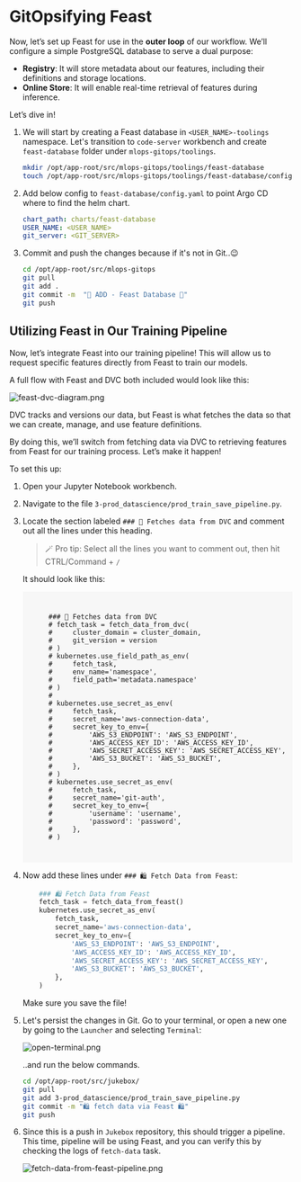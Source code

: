 # GitOpsifying Feast

Now, let’s set up Feast for use in the **outer loop** of our workflow. We’ll configure a simple PostgreSQL database to serve a dual purpose:  

- **Registry**: It will store metadata about our features, including their definitions and storage locations.  
- **Online Store**: It will enable real-time retrieval of features during inference.  

Let’s dive in!  

1. We will start by creating a Feast database in `<USER_NAME>-toolings` namespace. Let's transition to `code-server` workbench and create `feast-database` folder under `mlops-gitops/toolings`.

    ```bash
    mkdir /opt/app-root/src/mlops-gitops/toolings/feast-database
    touch /opt/app-root/src/mlops-gitops/toolings/feast-database/config.yaml
    ```

2. Add below config to `feast-database/config.yaml` to point Argo CD where to find the helm chart.

    ```yaml
    chart_path: charts/feast-database
    USER_NAME: <USER_NAME>
    git_server: <GIT_SERVER>
    ```
3. Commit and push the changes because if it's not in Git..😉
   
    ```bash
    cd /opt/app-root/src/mlops-gitops
    git pull
    git add .
    git commit -m  "🍕 ADD - Feast Database 🍕"
    git push
    ```

## Utilizing Feast in Our Training Pipeline

Now, let’s integrate Feast into our training pipeline! This will allow us to request specific features directly from Feast to train our models.

A full flow with Feast and DVC both included would look like this:

![feast-dvc-diagram.png](./images/feast-dvc-diagram.png)

DVC tracks and versions our data, but Feast is what fetches the data so that we can create, manage, and use feature definitions.

By doing this, we’ll switch from fetching data via DVC to retrieving features from Feast for our training process. Let’s make it happen!  

To set this up:  

1. Open your Jupyter Notebook workbench.
2. Navigate to the file `3-prod_datascience/prod_train_save_pipeline.py`.  
3. Locate the section labeled `### 🍇 Fetches data from DVC` and comment out all the lines under this heading. 
   
   > 🪄 Pro tip: Select all the lines you want to comment out, then hit CTRL/Command + `/`

   It should look like this:

   <!-- ## ADD GIF HERE MAYBE? ## -->
    <div class="highlight" style="background: #f7f7f7; overflow-x: auto; padding: 10px;">
    <pre><code class="language-python">
        ### 🍇 Fetches data from DVC
        # fetch_task = fetch_data_from_dvc(
        #     cluster_domain = cluster_domain,
        #     git_version = version
        # )
        # kubernetes.use_field_path_as_env(
        #     fetch_task,
        #     env_name='namespace',
        #     field_path='metadata.namespace'
        # )
        #
        # kubernetes.use_secret_as_env(
        #     fetch_task,
        #     secret_name='aws-connection-data',
        #     secret_key_to_env={
        #         'AWS_S3_ENDPOINT': 'AWS_S3_ENDPOINT',
        #         'AWS_ACCESS_KEY_ID': 'AWS_ACCESS_KEY_ID',
        #         'AWS_SECRET_ACCESS_KEY': 'AWS_SECRET_ACCESS_KEY',
        #         'AWS_S3_BUCKET': 'AWS_S3_BUCKET',
        #     },
        # )
        # kubernetes.use_secret_as_env(
        #     fetch_task,
        #     secret_name='git-auth',
        #     secret_key_to_env={
        #         'username': 'username',
        #         'password': 'password',
        #     },
        # )
    </code></pre></div>
    
4. Now add these lines under `### 🛍️ Fetch Data from Feast`:
   
    ```python
        ### 🛍️ Fetch Data from Feast
        fetch_task = fetch_data_from_feast()
        kubernetes.use_secret_as_env(
            fetch_task,
            secret_name='aws-connection-data',
            secret_key_to_env={
                'AWS_S3_ENDPOINT': 'AWS_S3_ENDPOINT',
                'AWS_ACCESS_KEY_ID': 'AWS_ACCESS_KEY_ID',
                'AWS_SECRET_ACCESS_KEY': 'AWS_SECRET_ACCESS_KEY',
                'AWS_S3_BUCKET': 'AWS_S3_BUCKET',
            },
        )    

    ```

    Make sure you save the file!

5. Let's persist the changes in Git. Go to your terminal, or open a new one by going to the `Launcher` and selecting `Terminal`:

   ![open-terminal.png](./images/open-terminal.png)

   ..and run the below commands.

    ```bash
    cd /opt/app-root/src/jukebox/
    git pull
    git add 3-prod_datascience/prod_train_save_pipeline.py
    git commit -m "🛍️ fetch data via Feast 🛍️"
    git push
    ```

6. Since this is a push in `Jukebox` repository, this should trigger a pipeline. This time, pipeline will be using Feast, and you can verify this by checking the logs of `fetch-data` task.

   ![fetch-data-from-feast-pipeline.png](./images/fetch-data-from-feast-pipeline.png)
